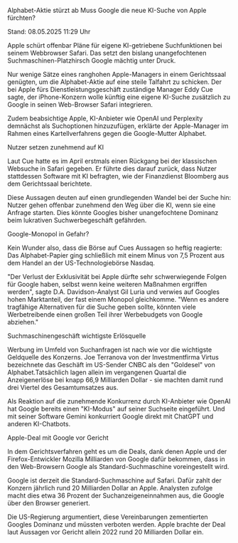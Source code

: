 
Alphabet-Aktie stürzt ab
Muss Google die neue KI-Suche von Apple fürchten?


Stand: 08.05.2025 11:29 Uhr


Apple schürt offenbar Pläne für eigene KI-getriebene Suchfunktionen bei seinem Webbrowser Safari. Das setzt den bislang unangefochtenen Suchmaschinen-Platzhirsch Google mächtig unter Druck. 



Nur wenige Sätze eines ranghohen Apple-Managers in einem Gerichtssaal genügten, um die Alphabet-Aktie auf eine steile Talfahrt zu schicken. Der bei Apple fürs Dienstleistungsgeschäft zuständige Manager Eddy Cue sagte, der iPhone-Konzern wolle künftig eine eigene KI-Suche zusätzlich zu Google in seinen Web-Browser Safari integrieren.


Zudem beabsichtige Apple, KI-Anbieter wie OpenAI und Perplexity demnächst als Suchoptionen hinzuzufügen, erklärte der Apple-Manager im Rahmen eines Kartellverfahrens gegen die Google-Mutter Alphabet.

Nutzer setzen zunehmend auf KI


Laut Cue hatte es im April erstmals einen Rückgang bei der klassischen Websuche in Safari gegeben. Er führte dies darauf zurück, dass Nutzer stattdessen Software mit KI befragten, wie der Finanzdienst Bloomberg aus dem Gerichtssaal berichtete.


Diese Aussagen deuten auf einen grundlegenden Wandel bei der Suche hin: Nutzer gehen offenbar zunehmend den Weg über die KI, wenn sie eine Anfrage starten. Dies könnte Googles bisher unangefochtene Dominanz beim lukrativen Suchwerbegeschäft gefährden.

Google-Monopol in Gefahr?


Kein Wunder also, dass die Börse auf Cues Aussagen so heftig reagierte: Das Alphabet-Papier ging schließlich mit einem Minus von 7,5 Prozent aus dem Handel an der US-Technologiebörse Nasdaq.


"Der Verlust der Exklusivität bei Apple dürfte sehr schwerwiegende Folgen für Google haben, selbst wenn keine weiteren Maßnahmen ergriffen werden", sagte D.A. Davidson-Analyst Gil Luria und verwies auf Googles hohen Marktanteil, der fast einem Monopol gleichkomme. "Wenn es andere tragfähige Alternativen für die Suche geben sollte, könnten viele Werbetreibende einen großen Teil ihrer Werbebudgets von Google abziehen."

Suchmaschinengeschäft wichtigste Erlösquelle


Werbung im Umfeld von Suchanfragen ist nach wie vor die wichtigste Geldquelle des Konzerns. Joe Terranova von der Investmentfirma Virtus bezeichnete das Geschäft im US-Sender CNBC als den "Goldesel" von Alphabet.Tatsächlich lagen allein im vergangenen Quartal die Anzeigenerlöse bei knapp 66,9 Milliarden Dollar - sie machten damit rund drei Viertel des Gesamtumsatzes aus.


Als Reaktion auf die zunehmende Konkurrenz durch KI-Anbieter wie OpenAI hat Google bereits einen "KI-Modus" auf seiner Suchseite eingeführt. Und mit seiner Software Gemini konkurriert Google direkt mit ChatGPT und anderen KI-Chatbots.

Apple-Deal mit Google vor Gericht


In dem Gerichtsverfahren geht es um die Deals, dank denen Apple und der Firefox-Entwickler Mozilla Milliarden von Google dafür bekommen, dass in den Web-Browsern Google als Standard-Suchmaschine voreingestellt wird.


Google ist derzeit die Standard-Suchmaschine auf Safari. Dafür zahlt der Konzern jährlich rund 20 Milliarden Dollar an Apple. Analysten zufolge macht dies etwa 36 Prozent der Suchanzeigeneinnahmen aus, die Google über den Browser generiert.


Die US-Regierung argumentiert, diese Vereinbarungen zementierten Googles Dominanz und müssten verboten werden. Apple brachte der Deal laut Aussagen vor Gericht allein 2022 rund 20 Milliarden Dollar ein.

